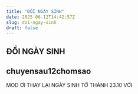 ```yaml
---
title: "ĐỔI NGÀY SINH"
date: 2025-06-12T14:42:57Z
slug: doi-ngay-sinh
draft: false
---
```


## ĐỔI NGÀY SINH

## chuyensau12chomsao

MOD ƠI THAY LẠI NGÀY SINH TỚ THÀNH 23.10 VỚI